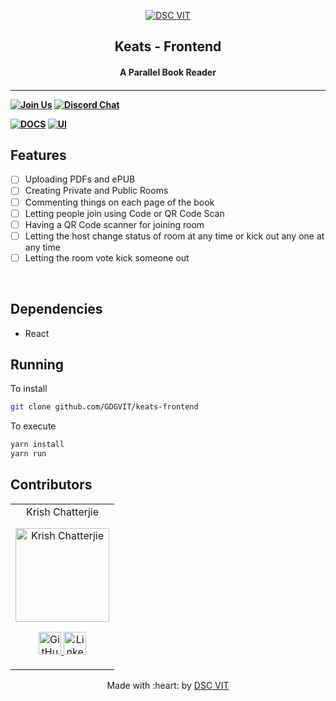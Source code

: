 <p align="center">
<a href="https://dscvit.com">
	<img src="https://user-images.githubusercontent.com/30529572/92081025-fabe6f00-edb1-11ea-9169-4a8a61a5dd45.png" alt="DSC VIT"/>
</a>
	<h2 align="center"> Keats - Frontend</h2>
	<h4 align="center"> A Parallel Book Reader <h4>
</p>

---
[![Join Us](https://img.shields.io/badge/Join%20Us-Developer%20Student%20Clubs-red)](https://dsc.community.dev/vellore-institute-of-technology/)
[![Discord Chat](https://img.shields.io/discord/760928671698649098.svg)](https://discord.gg/498KVdSKWR)

[![DOCS](https://img.shields.io/badge/Documentation-see%20docs-green?style=flat-square&logo=appveyor)](INSERT_LINK_FOR_DOCS_HERE) 
  [![UI ](https://img.shields.io/badge/User%20Interface-Link%20to%20UI-orange?style=flat-square&logo=appveyor)](INSERT_UI_LINK_HERE)


## Features
- [ ] Uploading PDFs and ePUB
- [ ] Creating Private and Public Rooms
- [ ] Commenting things on each page of the book
- [ ] Letting people join using Code or QR Code Scan
- [ ] Having a QR Code scanner for joining room
- [ ] Letting the host change status of room at any time or kick out any one at any time
- [ ] Letting the room vote kick someone out

<br>

## Dependencies
 - React


## Running


To install
```bash
git clone github.com/GDGVIT/keats-frontend
```

To execute

```bash
yarn install
yarn run
```

## Contributors

<table>
	<tr align="center">
		<td>
		Krish Chatterjie
		<p align="center">
			<img src = "https://avatars.githubusercontent.com/u/71811415?s=460&u=08d3940b7ee0105037b88175319ba7f09f83b159&v=4" width="150" height="150" alt="Krish Chatterjie">
		</p>
			<p align="center">
				<a href = "https://github.com/KrishChatterjie">
					<img src = "http://www.iconninja.com/files/241/825/211/round-collaboration-social-github-code-circle-network-icon.svg" width="36" height = "36" alt="GitHub"/>
				</a>
				<a href = "https://www.linkedin.com/in/krish-chatterjie-3119661b6/">
					<img src = "http://www.iconninja.com/files/863/607/751/network-linkedin-social-connection-circular-circle-media-icon.svg" width="36" height="36" alt="LinkedIn"/>
				</a>
			</p>
		</td>
	</tr>
</table>

<p align="center">
	Made with :heart: by <a href="https://dscvit.com">DSC VIT</a>
</p>